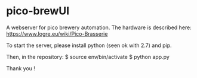 # pico-brewUI

A webserver for pico brewery automation. The hardware is described here: https://www.logre.eu/wiki/Pico-Brasserie

To start the server, please install python (seen ok with 2.7) and pip. 

Then, in the repository:
$ source env/bin/activate
$ python app.py

Thank you !
